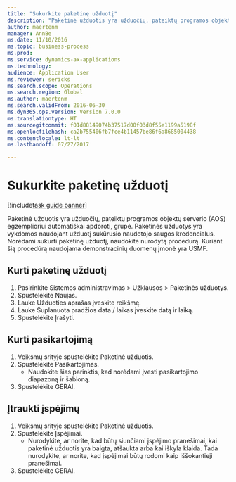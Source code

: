 ```yaml
--- 
title: "Sukurkite paketinę užduotį"
description: "Paketinė užduotis yra užduočių, pateiktų programos objektų serverio (AOS) egzemplioriui automatiškai apdoroti, grupė."
author: maertenm
manager: AnnBe
ms.date: 11/10/2016
ms.topic: business-process
ms.prod: 
ms.service: dynamics-ax-applications
ms.technology: 
audience: Application User
ms.reviewer: sericks
ms.search.scope: Operations
ms.search.region: Global
ms.author: maertenm
ms.search.validFrom: 2016-06-30
ms.dyn365.ops.version: Version 7.0.0
ms.translationtype: HT
ms.sourcegitcommit: f01d88149074b37517d00f03d8f55e1199a5198f
ms.openlocfilehash: ca2b755406fb7fce4b11457be86f6a8685004438
ms.contentlocale: lt-lt
ms.lasthandoff: 07/27/2017

---
```

# <a name="create-a-batch-job"></a>Sukurkite paketinę užduotį

[!include[task guide banner](../../includes/task-guide-banner.md)]

Paketinė užduotis yra užduočių, pateiktų programos objektų serverio (AOS) egzemplioriui automatiškai apdoroti, grupė. Paketinės užduotys yra vykdomos naudojant užduotį sukūrusio naudotojo saugos kredencialus. Norėdami sukurti paketinę užduotį, naudokite nurodytą procedūrą. Kuriant šią procedūrą naudojama demonstracinių duomenų įmonė yra USMF.


## <a name="create-the-batch-job"></a>Kurti paketinę užduotį
1. Pasirinkite Sistemos administravimas > Užklausos > Paketinės užduotys.
2. Spustelėkite Naujas.
3. Lauke Užduoties aprašas įveskite reikšmę.
4. Lauke Suplanuota pradžios data / laikas įveskite datą ir laiką.
5. Spustelėkite Įrašyti.

## <a name="create-a-recurrence"></a>Kurti pasikartojimą
1. Veiksmų srityje spustelėkite Paketinė užduotis.
2. Spustelėkite Pasikartojimas.
    * Naudokite šias parinktis, kad norėdami įvesti pasikartojimo diapazoną ir šabloną.  
3. Spustelėkite GERAI.

## <a name="add-alerts"></a>Įtraukti įspėjimų
1. Veiksmų srityje spustelėkite Paketinė užduotis.
2. Spustelėkite Įspėjimai.
    * Nurodykite, ar norite, kad būtų siunčiami įspėjimo pranešimai, kai paketinė užduotis yra baigta, atšaukta arba kai iškyla klaida. Tada nurodykite, ar norite, kad įspėjimai būtų rodomi kaip iššokantieji pranešimai.   
3. Spustelėkite GERAI.


